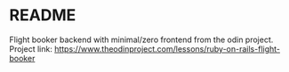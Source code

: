 # README

Flight booker backend with minimal/zero frontend from the odin project.
Project link: https://www.theodinproject.com/lessons/ruby-on-rails-flight-booker
